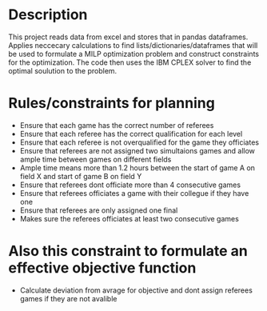 # Description
This project reads data from excel and stores that in pandas dataframes. Applies neccecary calculations to find lists/dictionaries/dataframes that will be used to formulate a MILP optimization problem and construct constraints for the optimization. The code then uses the IBM CPLEX solver to find the optimal soulution to the problem.

# Rules/constraints for planning

- Ensure that each game has the correct number of referees
- Ensure that each referee has the correct qualification for each level
- Ensure that each referee is not overqualified for the game they officiates
- Ensure that referees are not assigned two simultaions games and allow ample time between games on different fields
- Ample time means more than 1.2 hours between the start of game A on field X and start of game B on field Y
- Ensure that referees dont officiate more than 4 consecutive games
- Ensure that referees officiates a game with their collegue if they have one
- Ensure that referees are only assigned one final
- Makes sure the referees officiates at least two consecutive games

# Also this constraint to formulate an effective objective function
- Calculate deviation from avrage for objective and dont assign referees games if they are not avalible
